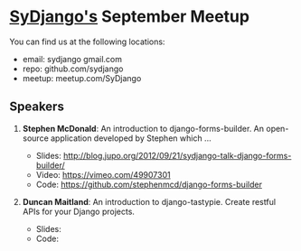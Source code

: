 [SyDjango's](http://www.meetup.com/SyDjango/) September Meetup
==========================================================

You can find us at the following locations:
- email: sydjango <at> gmail.com
- repo: github.com/sydjango
- meetup: meetup.com/SyDjango
 

Speakers
---------
1. **Stephen McDonald**: An introduction to django-forms-builder. An open-source application developed by Stephen which ...
	- Slides: http://blog.jupo.org/2012/09/21/sydjango-talk-django-forms-builder/
	- Video: https://vimeo.com/49907301
	- Code: https://github.com/stephenmcd/django-forms-builder

2. **Duncan Maitland**: An introduction to django-tastypie. Create restful APIs for your Django projects.
	- Slides: 
	- Code: 


